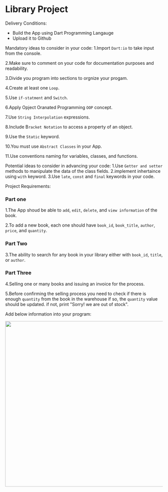 # Library Project

Delivery Conditions:

* Build the App using Dart Programming Langauge
* Upload it to Github

Mandatory ideas to consider in your code:
1.Import `Dart:io` to take input from the console.

2.Make sure to comment on your code for documentation purposes and readability.

3.Divide you program into sections to orgnize your progam.

4.Create at least one `Loop`.

5.Use `if-statment` and `Switch`.

6.Apply Opject Oranated Programming `OOP` concept.

7.Use `String Interpolation` expressions.

8.Include B`racket Notation` to access a property of an object.

9.Use the `Static` keyword.

10.You must use `Abstract Classes` in your App.

11.Use conventions naming for variables, classes, and functions.

Potential ideas to consider in advancing your code:
1.Use `Getter and setter` methods to manipulate the data of the class fields.
2.implement inhertaince using `with` keyword.
3.Use `late`, `const` and `final` keywords in your code.

Project Requirements:

### Part one 

1.The App shoud be able to `add`, `edit`, `delete`, and `view information` of the book.

2.To add a new book, each one should have `book_id`, `book_title`, `author`, `price`, and `quantity`.

### Part Two

3.The ability to search for any book in your library either with `book_id`, `title`, or `author`.

### Part Three

4.Selling one or many books and issuing an invoice for the process.

5.Before confirming the selling process you need to check if there is enough `quantity` from the book in the warehouse if so, the `quantity` value should be updated. if not, print "Sorry! we are out of stock".

Add below information into your program:

<img src="https://user-images.githubusercontent.com/74452750/202403810-86a7f177-a45d-4a32-8839-cb4a35c685f4.png" width="527">

 


